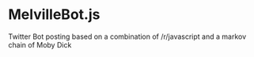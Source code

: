 # MelvilleBot.js
Twitter Bot posting based on a combination of /r/javascript and a markov chain of Moby Dick
